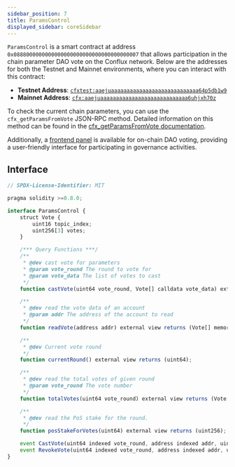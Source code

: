 ```yaml
---
sidebar_position: 7
title: ParamsControl
displayed_sidebar: coreSidebar
---
```


`ParamsControl` is a smart contract at address `0x0888000000000000000000000000000000000007` that allows participation in the chain parameter DAO vote on the Conflux network. Below are the addresses for both the Testnet and Mainnet environments, where you can interact with this contract:

- **Testnet Address**: [`cfxtest:aaejuaaaaaaaaaaaaaaaaaaaaaaaaaaaa64p5db1w9`](https://testnet.confluxscan.io/address/cfxtest:aaejuaaaaaaaaaaaaaaaaaaaaaaaaaaaa64p5db1w9)
- **Mainnet Address**: [`cfx:aaejuaaaaaaaaaaaaaaaaaaaaaaaaaaaa6uhjxh70z`](https://confluxscan.io/address/cfx:aaejuaaaaaaaaaaaaaaaaaaaaaaaaaaaa6uhjxh70z)

To check the current chain parameters, you can use the `cfx_getParamsFromVote` JSON-RPC method. Detailed information on this method can be found in the [cfx_getParamsFromVote documentation](../../build/json-rpc/cfx-namespace.md#cfx_getparamsfromvote).

Additionally, a [frontend panel](https://confluxhub.io/governance/vote/onchain-dao-voting) is available for on-chain DAO voting, providing a user-friendly interface for participating in governance activities.

## Interface

```js
// SPDX-License-Identifier: MIT

pragma solidity >=0.8.0;

interface ParamsControl {
    struct Vote {
        uint16 topic_index;
        uint256[3] votes;
    }

    /*** Query Functions ***/
    /**
     * @dev cast vote for parameters
     * @param vote_round The round to vote for
     * @param vote_data The list of votes to cast
     */
    function castVote(uint64 vote_round, Vote[] calldata vote_data) external;

    /**
     * @dev read the vote data of an account
     * @param addr The address of the account to read
     */
    function readVote(address addr) external view returns (Vote[] memory);

    /**
     * @dev Current vote round
     */
    function currentRound() external view returns (uint64);

    /**
     * @dev read the total votes of given round
     * @param vote_round The vote number
     */
    function totalVotes(uint64 vote_round) external view returns (Vote[] memory);

    /**
     * @dev read the PoS stake for the round.
     */
    function posStakeForVotes(uint64) external view returns (uint256);

    event CastVote(uint64 indexed vote_round, address indexed addr, uint16 indexed topic_index, uint256[3] votes);
    event RevokeVote(uint64 indexed vote_round, address indexed addr, uint16 indexed topic_index, uint256[3] votes);
}
```
